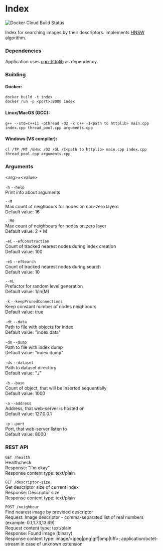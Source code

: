 # Index

![Docker Cloud Build Status](https://img.shields.io/docker/cloud/build/slawiko/imalookalike-index.svg?style=for-the-badge)

Index for searching images by their descriptors. Implements [HNSW](https://arxiv.org/abs/1603.09320) algorithm.

### Dependencies
Application uses [cpp-httplib](https://github.com/yhirose/cpp-httplib) as dependency.

### Building
#### Docker:
```
docker build -t index .
docker run -p <port>:8000 index
```

#### Linux/MacOS (GCC):
```
g++ --std=c++11 -pthread -O2 -x c++ -I<path to httplib> main.cpp index.cpp thread_pool.cpp arguments.cpp
```

#### Windows (VS compiler):
```
cl /TP /MT /EHsc /O2 /GL /I<path to httplib> main.cpp index.cpp thread_pool.cpp arguments.cpp
```

### Arguments
\<arg\>=\<value\>  
  
`-h` `--help`  
Print info about arguments  
  
`--M`  
Max count of neighbours for nodes on non-zero layers  
Default value: 16  
  
`--M0`  
Max count of neighbours for nodes on zero layer  
Default value: 2 * M  
  
`-eC` `--efConstruction`  
Count of tracked nearest nodes during index creation  
Default value: 100  
  
`-eS` `--efSearch`  
Count of tracked nearest nodes during search  
Default value: 10  
  
`--mL`  
Prefactor for random level generation  
Default value: 1/ln(M)  
  
`-k` `--keepPrunedConnections`  
Keep constant number of nodes neighbours  
Default value: true  
  
`-dt` `--data`  
Path to file with objects for index  
Default value: "index.data"  
  
`-dm` `--dump`  
Path to file with index dump  
Default value: "index.dump"  
  
`-ds` `--dataset`  
Path to dataset directory  
Default value: "./"  
  
`-b` `--base`  
Count of object, that will be inserted sequentially  
Default value: 1000  
  
`-a`   `--address`  
Address, that web-server is hosted on  
Default value: 127.0.0.1  
  
`-p`   `--port`  
Port, that web-server listen to  
Default value: 8000  

### REST API  
`GET /health`  
Healthcheck  
Response: "I'm okay"  
Response content type: text/plain  
  
`GET /descriptor-size`  
Get descriptor size of current index  
Response: Descriptor size  
Response content type: text/plain  
  
`POST /neighbour`  
Find nearest image by provided descriptor  
Request: Image descriptor - comma-separated list of real numbers (example: 0.1,1.73,13.69)  
Request content type: text/plain  
Response: Found image (binary)  
Response content type: image/<jpeg|png|gif|bmp|tiff>; application/octet-stream in case of unknown extension  
